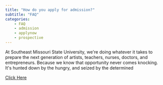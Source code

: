 ```yaml
---
title: "How do you apply for admission?"
subtitle: "FAQ"
categories:
    - FAQ
    - admission
    - applynow
    - prospective
---
```

At Southeast Missouri State University, we're doing whatever it takes to prepare the next generation of artists, teachers, nurses, doctors, and entrepreneurs. Because we know that opportunity never comes knocking. It's hunted down by the hungry, and seized by the determined

<a href="https://app.semoadmissions.org/?_sp=66d2fcbf-b482-4b52-a0f0-db49197406c8.1634057738901" target="blank">Click Here</a>